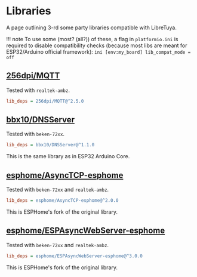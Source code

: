 # Libraries

A page outlining 3-rd some party libraries compatible with LibreTuya.

!!! note
	To use some (most? (all?)) of these, a flag in `platformio.ini` is required to disable compatibility checks (because most libs are meant for ESP32/Arduino official framework):
	```ini
	[env:my_board]
	lib_compat_mode = off
	```

## [256dpi/MQTT](https://registry.platformio.org/libraries/256dpi/MQTT)
Tested with `realtek-ambz`.
```ini
lib_deps = 256dpi/MQTT@^2.5.0
```

## [bbx10/DNSServer](https://registry.platformio.org/libraries/bbx10/DNSServer)
Tested with `beken-72xx`.
```ini
lib_deps = bbx10/DNSServer@^1.1.0
```
This is the same library as in ESP32 Arduino Core.

## [esphome/AsyncTCP-esphome](https://registry.platformio.org/libraries/esphome/AsyncTCP-esphome)
Tested with `beken-72xx` and `realtek-ambz`.
```ini
lib_deps = esphome/AsyncTCP-esphome@^2.0.0
```
This is ESPHome's fork of the original library.

## [esphome/ESPAsyncWebServer-esphome](https://registry.platformio.org/libraries/esphome/ESPAsyncWebServer-esphome)
Tested with `beken-72xx` and `realtek-ambz`.
```ini
lib_deps = esphome/ESPAsyncWebServer-esphome@^3.0.0
```
This is ESPHome's fork of the original library.
